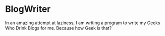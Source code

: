 # BlogWriter
In an amazing attempt at laziness, I am writing a program to write     my Geeks Who Drink Blogs for me.  Because how Geek is that?
